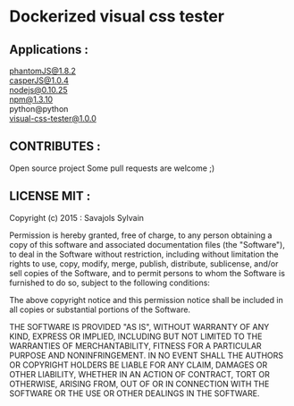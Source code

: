 # Dockerized visual css tester

## Applications :<br /> 
phantomJS@1.8.2<br />
casperJS@1.0.4<br />
nodejs@0.10.25<br />
npm@1.3.10<br />
python@python<br />
visual-css-tester@1.0.0

## CONTRIBUTES :

Open source project
Some pull requests are welcome ;)


## LICENSE MIT :

Copyright (c) 2015 : Savajols Sylvain

Permission is hereby granted, free of charge, to any person obtaining a copy of this software and associated documentation files (the "Software"), to deal in the Software without restriction, including without limitation the rights to use, copy, modify, merge, publish, distribute, sublicense, and/or sell copies of the Software, and to permit persons to whom the Software is furnished to do so, subject to the following conditions:

The above copyright notice and this permission notice shall be included in all copies or substantial portions of the Software.

THE SOFTWARE IS PROVIDED "AS IS", WITHOUT WARRANTY OF ANY KIND, EXPRESS OR IMPLIED, INCLUDING BUT NOT LIMITED TO THE WARRANTIES OF MERCHANTABILITY, FITNESS FOR A PARTICULAR PURPOSE AND NONINFRINGEMENT. IN NO EVENT SHALL THE AUTHORS OR COPYRIGHT HOLDERS BE LIABLE FOR ANY CLAIM, DAMAGES OR OTHER LIABILITY, WHETHER IN AN ACTION OF CONTRACT, TORT OR OTHERWISE, ARISING FROM, OUT OF OR IN CONNECTION WITH THE SOFTWARE OR THE USE OR OTHER DEALINGS IN THE SOFTWARE.